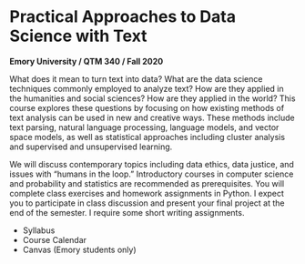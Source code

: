 # Practical Approaches to Data Science with Text
**Emory University / QTM 340 / Fall 2020**

What does it mean to turn text into data? What are the data science techniques commonly employed to analyze text? How are they applied in the humanities and social sciences? How are they applied in the world? This course explores these questions by focusing on how existing methods of text analysis can be used in new and creative ways. These methods include text parsing, natural language processing, language models, and vector space models, as well as statistical approaches including cluster analysis and supervised and unsupervised learning. 

We will discuss contemporary topics including data ethics, data justice, and issues with “humans in the loop.” Introductory courses in computer science and probability and statistics are recommended as prerequisites. You will complete class exercises and homework assignments in Python. I expect you to participate in class discussion and present your final project at the end of the semester. I require some short writing assignments. 

- Syllabus
- Course Calendar
- Canvas (Emory students only)
